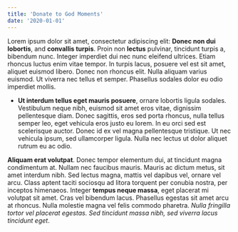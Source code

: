 ```yaml
---
title: 'Donate to God Moments'
date: '2020-01-01'
---
```


Lorem ipsum dolor sit amet, consectetur adipiscing elit: **Donec non dui lobortis**, and **convallis turpis**. Proin non **lectus** pulvinar, tincidunt turpis a, bibendum nunc. Integer imperdiet dui nec nunc eleifend ultrices. Etiam rhoncus luctus enim vitae tempor. In turpis lacus, posuere vel est sit amet, aliquet euismod libero. Donec non rhoncus elit. Nulla aliquam varius euismod. Ut viverra nec tellus et semper. Phasellus sodales dolor eu odio imperdiet mollis.

- **Ut interdum tellus eget mauris posuere**, ornare lobortis ligula sodales. Vestibulum neque nibh, euismod sit amet eros vitae, dignissim pellentesque diam. Donec sagittis, eros sed porta rhoncus, nulla tellus semper leo, eget vehicula eros justo eu lorem. In eu orci sed est scelerisque auctor. Donec id ex vel magna pellentesque tristique. Ut nec vehicula ipsum, sed ullamcorper ligula. Nulla nec lectus ut dolor aliquet rutrum eu ac odio.
  
**Aliquam erat volutpat**. Donec tempor elementum dui, at tincidunt magna condimentum at. Nullam nec faucibus mauris. Mauris ac dictum metus, sit amet interdum nibh. Sed lectus magna, mattis vel dapibus vel, ornare vel arcu. Class aptent taciti sociosqu ad litora torquent per conubia nostra, per inceptos himenaeos. Integer **tempus neque massa**, eget placerat mi volutpat sit amet. Cras vel bibendum lacus. Phasellus egestas sit amet arcu at rhoncus. Nulla molestie magna vel felis commodo pharetra. _Nulla fringilla tortor vel placerat egestas. Sed tincidunt massa nibh, sed viverra lacus tincidunt eget_.